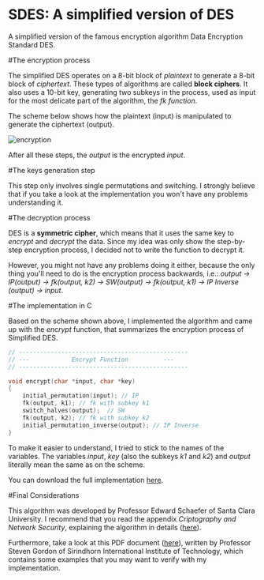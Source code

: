 SDES: A simplified version of DES
==============

A simplified version of the famous encryption algorithm Data Encryption Standard DES.

#The encryption process

The simplified DES operates on a 8-bit block of *plaintext* to generate a 8-bit block of *ciphertext*. These types of algorithms are called **block ciphers**. It also uses a 10-bit key, generating two subkeys in the process, used as input for the most delicate part of the algorithm, the *fk function*. <br>

The scheme below shows how the plaintext (input) is manipulated to generate the ciphertext (output).

![encryption](http://tolribeiro.github.io/mywebsite/downloads/encryption.png "Simplified DES encryption scheme.")


After all these steps, the *output* is the encrypted *input*. 

#The keys generation step

This step only involves single permutations and switching. I strongly believe that if you take a look at the implementation you won't have any problems understanding it.

#The decryption process

DES is a **symmetric cipher**, which means that it uses the same key to *encrypt* and *decrypt* the data. Since my idea was only show the step-by-step encryption process, I decided not to write the function to decrypt it. 

However, you might not have any problems doing it either, because the only thing you'll need to do is the encryption process backwards, i.e.: *output -> IP(output) -> fk(output, k2) -> SW(output) -> fk(output, k1) -> IP Inverse (output) -> input*.

#The implementation in C

Based on the scheme shown above, I implemented the algorithm and came up with the *encrypt* function, that summarizes the encryption process of Simplified DES.  

```c
// ------------------------------------------------
// ---            Encrypt Function   		---
// ------------------------------------------------

void encrypt(char *input, char *key)
{
	initial_permutation(input); // IP
	fk(output, k1); // fk with subkey k1
	switch_halves(output);	// SW
	fk(output, k2); // fk with subkey k2
	initial_permutation_inverse(output); // IP Inverse
}
```

To make it easier to understand, I tried to stick to the names of the variables. The variables *input*, *key* (also the subkeys *k1* and *k2*) and *output* literally mean the same as on the scheme.

You can download the full implementation <a href="http://tolribeiro.github.io/mywebsite/downloads/sdes.c" target="_blank">here<a>.

#Final Considerations

This algorithm was developed by Professor Edward Schaefer of Santa Clara University. I recommend that you read the appendix *Criptography and Network Security*, explaining the algorithm in details (<a href="http://mercury.webster.edu/aleshunas/COSC%205130/G-SDES.pdf" target="_blank">here</a>). 

Furthermore, take a look at this PDF document (<a href="http://ict.siit.tu.ac.th/~steven/css322y11s2/unprotected/CSS322Y11S2H01-DES-Examples.pdf" target="_blank">here</a>), written by Professor Steven Gordon of Sirindhorn International Institute of Technology, which contains some examples that you may want to verify with my implementation.
